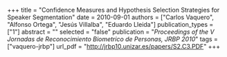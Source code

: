 +++
title = "Confidence Measures and Hypothesis Selection Strategies for Speaker Segmentation"
date = 2010-09-01
authors = ["Carlos Vaquero", "Alfonso Ortega", "Jesús Villalba", "Eduardo Lleida"]
publication_types = ["1"]
abstract = ""
selected = "false"
publication = "*Proceedings of the V Jornadas de Reconocimiento Biometrico de Personas, JRBP 2010*"
tags = ["vaquero-jrbp"]
url_pdf = "http://jrbp10.unizar.es/papers/S2.C3.PDF"
+++

